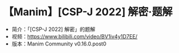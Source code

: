 # 【Manim】[CSP-J 2022] 解密·题解

- 简介：「[CSP-J 2022] 解密」的题解
- 视频：https://www.bilibili.com/video/BV1iv4y1D7EE/
- 版本：Manim Community v0.16.0.post0